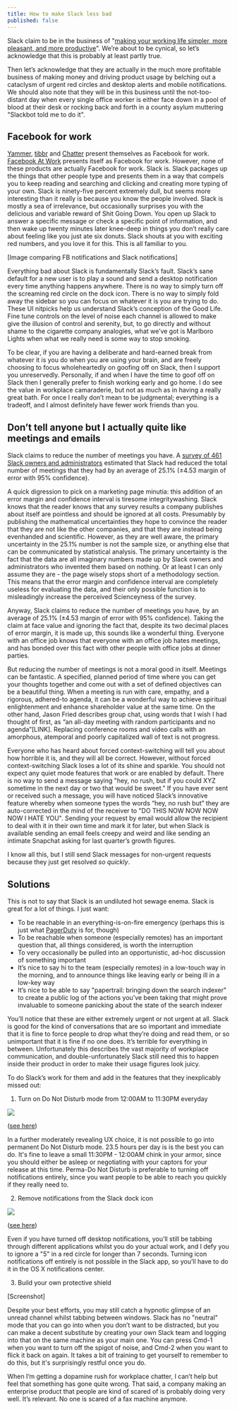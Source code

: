 ```yaml
---
title: How to make Slack less bad
published: false
---
```

Slack claim to be in the business of "[making your working life simpler, more pleasant, and more productive](https://slack.com/)". We’re about to be cynical, so let’s acknowledge that this is probably at least partly true.

Then let’s acknowledge that they are actually in the much more profitable business of making money and driving product usage by belching out a cataclysm of urgent red circles and desktop alerts and mobile notifications. We should also note that they will be in this business until the not-too-distant day when every single office worker is either face down in a pool of blood at their desk or rocking back and forth in a county asylum muttering "Slackbot told me to do it".

## Facebook for work

[Yammer](https://www.yammer.com/), [tibbr](http://www.tibbr.com/) and [Chatter](http://www.salesforce.com/chatter/overview/) present themselves as Facebook for work. [Facebook At Work](https://work.fb.com/) presents itself as Facebook for work. However, none of these products are actually Facebook for work. Slack is. Slack packages up the things that other people type and presents them in a way that compels you to keep reading and searching and clicking and creating more typing of your own. Slack is ninety-five percent extremely dull, but seems more interesting than it really is because you know the people involved. Slack is mostly a sea of irrelevance, but occasionally surprises you with the delicious and variable reward of Shit Going Down. You open up Slack to answer a specific message or check a specific point of information, and then wake up twenty minutes later knee-deep in things you don’t really care about feeling like you just ate six donuts. Slack shouts at you with exciting red numbers, and you love it for this. This is all familiar to you.

[Image comparing FB notifications and Slack notifications]

Everything bad about Slack is fundamentally Slack’s fault. Slack’s sane default for a new user is to play a sound and send a desktop notification every time anything happens anywhere. There is no way to simply turn off the screaming red circle on the dock icon. There is no way to simply fold away the sidebar so you can focus on whatever it is you are trying to do. These UI nitpicks help us understand Slack’s conception of the Good Life. Fine tune controls on the level of noise each channel is allowed to make give the illusion of control and serenity, but, to go directly and without shame to the cigarette company analogies, what we’ve got is Marlboro Lights when what we really need is some way to stop smoking.

To be clear, if you are having a deliberate and hard-earned break from whatever it is you do when you are using your brain, and are freely choosing to focus wholeheartedly on goofing off on Slack, then I support you unreservedly. Personally, if and when I have the time to goof off on Slack then I generally prefer to finish working early and go home. I do see the value in workplace camaraderie, but not as much as in having a really great bath. For once I really don’t mean to be judgmental; everything is a tradeoff, and I almost definitely have fewer work friends than you.

## Don’t tell anyone but I actually quite like meetings and emails

Slack claims to reduce the number of meetings you have. A [survey of 461 Slack owners and administrators](https://slack.com/results) estimated that Slack had reduced the total number of meetings that they had by an average of 25.1% (±4.53 margin of error with 95% confidence).

A quick digression to pick on a marketing page minutia: this addition of an error margin and confidence interval is tiresome integritywashing. Slack knows that the reader knows that any survey results a company publishes about itself are pointless and should be ignored at all costs. Presumably by publishing the mathematical uncertainties they hope to convince the reader that they are not like the other companies, and that they are instead being evenhanded and scientific. However, as they are well aware, the primary uncertainty in the 25.1% number is not the sample size, or anything else that can be communicated by statistical analysis. The primary uncertainty is the fact that the data are all imaginary numbers made up by Slack owners and administrators who invented them based on nothing. Or at least I can only assume they are - the page wisely stops short of a methodology section. This means that the error margin and confidence interval are completely useless for evaluating the data, and their only possible function is to misleadingly increase the perceived Scienceyness of the survey.

Anyway, Slack claims to reduce the number of meetings you have, by an average of 25.1% (±4.53 margin of error with 95% confidence). Taking the claim at face value and ignoring the fact that, despite its two decimal places of error margin, it is made up, this sounds like a wonderful thing. Everyone with an office job knows that everyone with an office job hates meetings, and has bonded over this fact with other people with office jobs at dinner parties.

But reducing the number of meetings is not a moral good in itself. Meetings can be fantastic. A specified, planned period of time where you can get your thoughts together and come out with a set of defined objectives can be a beautiful thing. When a meeting is run with care, empathy, and a rigorous, adhered-to agenda, it can be a wonderful way to achieve spiritual enlightenment and enhance shareholder value at the same time. On the other hand, Jason Fried describes group chat, using words that I wish I had thought of first, as “an all-day meeting with random participants and no agenda”[LINK]. Replacing conference rooms and video calls with an amorphous, atemporal and poorly capitalized wall of text is not progress.

Everyone who has heard about forced context-switching will tell you about how horrible it is, and they will all be correct. However, without forced context-switching Slack loses a lot of its shine and sparkle. You should not expect any quiet mode features that work or are enabled by default. There is no way to send a message saying "hey, no rush, but if you could XYZ sometime in the next day or two that would be sweet." If you have ever sent or received such a message, you will have noticed Slack’s innovative feature whereby when someone types the words “hey, no rush but” they are auto-corrected in the mind of the receiver to "DO THIS NOW NOW NOW NOW I HATE YOU". Sending your request by email would allow the recipient to deal with it in their own time and mark it for later, but when Slack is available sending an email feels creepy and weird and like sending an intimate Snapchat asking for last quarter’s growth figures.

I know all this, but I still send Slack messages for non-urgent requests because they just get resolved *so quickly*.

## Solutions

This is not to say that Slack is an undiluted hot sewage enema. Slack is great for a lot of things. I just want:

* To be reachable in an everything-is-on-fire emergency (perhaps this is just what [PagerDuty](https://www.pagerduty.com/) is for, though)
* To be reachable when someone (especially remotes) has an important question that, all things considered, is worth the interruption
* To very occasionally be pulled into an opportunistic, ad-hoc discussion of something important
* It’s nice to say hi to the team (especially remotes) in a low-touch way in the morning, and to announce things like leaving early or being ill in a low-key way
* It’s nice to be able to say "papertrail: bringing down the search indexer" to create a public log of the actions you’ve been taking that might prove invaluable to someone panicking about the state of the search indexer

You’ll notice that these are either extremely urgent or not urgent at all. Slack is good for the kind of conversations that are so important and immediate that it is fine to force people to drop what they’re doing and read them, or so unimportant that it is fine if no one does. It’s terrible for everything in between. Unfortunately this describes the vast majority of workplace communication, and double-unfortunately Slack still need this to happen inside their product in order to make their usage figures look juicy.

To do Slack’s work for them and add in the features that they inexplicably missed out:

1. Turn on Do Not Disturb mode from 12:00AM to 11:30PM everyday

<p style="text-align: centre">
<img src="https://cloud.githubusercontent.com/assets/1565857/16693331/9bd380d6-44e9-11e6-98cf-8671216ca6d4.png" />
</p>

([see here](https://get.slack.help/hc/en-us/articles/214908388-Using-Do-Not-Disturb-in-Slack))

In a further moderately revealing UX choice, it is not possible to go into permanent Do Not Disturb mode. 23.5 hours per day is is the best you can do. It's fine to leave a small 11:30PM - 12:00AM chink in your armor, since you should either be asleep or negotiating with your captors for your release at this time. Perma-Do Not Disturb is preferable to turning off notifications entirely, since you want people to be able to reach you quickly if they really need to.

2. Remove notifications from the Slack dock icon

<p style="text-align: centre">
<img src="https://cloud.githubusercontent.com/assets/1565857/16693460/1763a316-44ea-11e6-87b8-6313d360bbeb.png" />
</p>

([see here](http://appsliced.co/ask/how-do-i-disable-the-red-badge-dock-alerts-in-os-x))

Even if you have turned off desktop notifications, you’ll still be tabbing through different applications whilst you do your actual work, and I defy you to ignore a "5" in a red circle for longer than 7 seconds. Turning icon notifications off entirely is not possible in the Slack app, so you’ll have to do it in the OS X notifications center.

3. Build your own protective shield

[Screenshot]

Despite your best efforts, you may still catch a hypnotic glimpse of an unread channel whilst tabbing between windows. Slack has no "neutral" mode that you can go into when you don’t want to be distracted, but you can make a decent substitute by creating your own Slack team and logging into that on the same machine as your main one. You can press Cmd-1 when you want to turn off the spigot of noise, and Cmd-2 when you want to flick it back on again. It takes a bit of training to get yourself to remember to do this, but it's surprisingly restful once you do.

When I’m getting a dopamine rush for workplace chatter, I can’t help but feel that something has gone quite wrong. That said, a company making an enterprise product that people are kind of scared of is probably doing very well. It’s relevant. No one is scared of a fax machine anymore.
